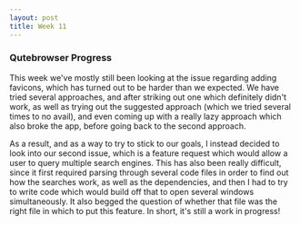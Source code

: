 ```yaml
---
layout: post
title: Week 11
---
```

### Qutebrowser Progress

This week we've mostly still been looking at the issue regarding adding favicons, which has turned out to be harder than we expected. We have tried several approaches, and after striking out one which definitely didn't work, as well as trying out the suggested approach (which we tried several times to no avail), and even coming up with a really lazy approach which also broke the app, before going back to the second approach.

As a result, and as a way to try to stick to our goals, I instead decided to look into our second issue, which is a feature request which would allow a user to query multiple search engines. This has also been really difficult, since it first required parsing through several code files in order to find out how the searches work, as well as the dependencies, and then I had to try to write code which would build off that to open several windows simultaneously. It also begged the question of whether that file was the right file in which to put this feature. In short, it's still a work in progress!
